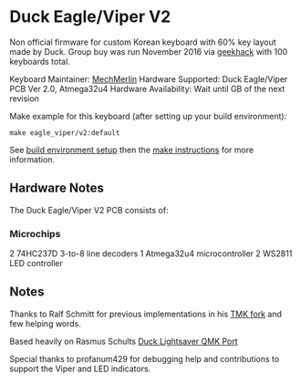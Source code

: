 # Duck Eagle/Viper V2

Non official firmware for custom Korean keyboard with 60% key layout made by Duck.
Group buy was run November 2016 via [geekhack](https://geekhack.org/index.php?topic=86087.0) with 100 keyboards total.

Keyboard Maintainer: [MechMerlin](https://github.com/mechmerlin)
Hardware Supported: Duck Eagle/Viper PCB Ver 2.0, Atmega32u4
Hardware Availability: Wait until GB of the next revision

Make example for this keyboard (after setting up your build environment):

    make eagle_viper/v2:default

See [build environment setup](https://docs.qmk.fm/build_environment_setup.html) then the [make instructions](https://docs.qmk.fm/make_instructions.html) for more information.

## Hardware Notes

The Duck Eagle/Viper V2 PCB consists of:

### Microchips
2 74HC237D 3-to-8 line decoders
1 Atmega32u4 microcontroller
2 WS2811 LED controller

## Notes
Thanks to Ralf Schmitt for previous implementations in his [TMK fork](https://github.com/xauser/tmk_keyboard/tree/xauser/) and few helping words.

Based heavily on Rasmus Schults [Duck Lightsaver QMK Port](https://github.com/qmk/qmk_firmware/tree/master/keyboards/lightsaver)

Special thanks to profanum429 for debugging help and contributions to support the Viper and LED indicators.
